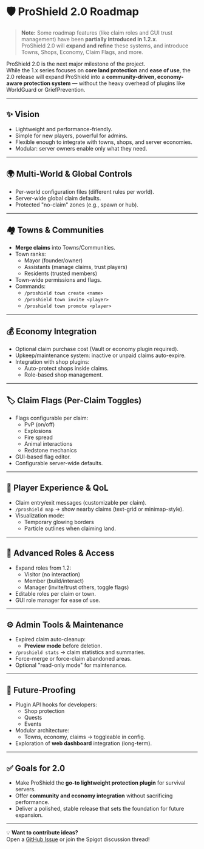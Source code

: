 # 🛡️ ProShield 2.0 Roadmap

> **Note:** Some roadmap features (like claim roles and GUI trust management) have been **partially introduced in 1.2.x**.  
> ProShield 2.0 will **expand and refine** these systems, and introduce Towns, Shops, Economy, Claim Flags, and more.

ProShield 2.0 is the next major milestone of the project.  
While the 1.x series focuses on **core land protection** and **ease of use**, the 2.0 release will expand ProShield into a **community-driven, economy-aware protection system** — without the heavy overhead of plugins like WorldGuard or GriefPrevention.

---

## ✨ Vision
- Lightweight and performance-friendly.
- Simple for new players, powerful for admins.
- Flexible enough to integrate with towns, shops, and server economies.
- Modular: server owners enable only what they need.

---

## 🌍 Multi-World & Global Controls
- Per-world configuration files (different rules per world).
- Server-wide global claim defaults.
- Protected "no-claim" zones (e.g., spawn or hub).

---

## 🏘️ Towns & Communities
- **Merge claims** into Towns/Communities.
- Town ranks:
  - Mayor (founder/owner)
  - Assistants (manage claims, trust players)
  - Residents (trusted members)
- Town-wide permissions and flags.
- Commands:
  - `/proshield town create <name>`
  - `/proshield town invite <player>`
  - `/proshield town promote <player>`

---

## 💰 Economy Integration
- Optional claim purchase cost (Vault or economy plugin required).
- Upkeep/maintenance system: inactive or unpaid claims auto-expire.
- Integration with shop plugins:
  - Auto-protect shops inside claims.
  - Role-based shop management.

---

## 🏷️ Claim Flags (Per-Claim Toggles)
- Flags configurable per claim:
  - PvP (on/off)
  - Explosions
  - Fire spread
  - Animal interactions
  - Redstone mechanics
- GUI-based flag editor.
- Configurable server-wide defaults.

---

## 📢 Player Experience & QoL
- Claim entry/exit messages (customizable per claim).
- `/proshield map` → show nearby claims (text-grid or minimap-style).
- Visualization mode:
  - Temporary glowing borders
  - Particle outlines when claiming land.

---

## 🔐 Advanced Roles & Access
- Expand roles from 1.2:
  - Visitor (no interaction)
  - Member (build/interact)
  - Manager (invite/trust others, toggle flags)
- Editable roles per claim or town.
- GUI role manager for ease of use.

---

## ⚙️ Admin Tools & Maintenance
- Expired claim auto-cleanup:
  - **Preview mode** before deletion.
- `/proshield stats` → claim statistics and summaries.
- Force-merge or force-claim abandoned areas.
- Optional "read-only mode" for maintenance.

---

## 🔮 Future-Proofing
- Plugin API hooks for developers:
  - Shop protection
  - Quests
  - Events
- Modular architecture:
  - Towns, economy, claims → toggleable in config.
- Exploration of **web dashboard** integration (long-term).

---

## ✅ Goals for 2.0
- Make ProShield the **go-to lightweight protection plugin** for survival servers.
- Offer **community and economy integration** without sacrificing performance.
- Deliver a polished, stable release that sets the foundation for future expansion.

---

💡 **Want to contribute ideas?**  
Open a [GitHub Issue](https://github.com/snazzyatoms/ProShield/issues) or join the Spigot discussion thread!
